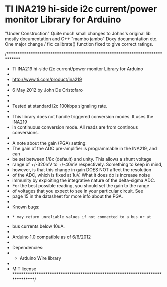 TI INA219 hi-side i2c current/power monitor Library for Arduino
===============================================================
"Under Construction"
Quite much small changes to Johns's original lib mostly documentation and
C++ "mambo jambo" Doxy documentation etc. 
One major change / fix:
calibrate() function fixed to give correct ratings.



/******************************************************************************
* TI INA219 hi-side i2c current/power monitor Library for Arduino
*
* http://www.ti.com/product/ina219
*
* 6 May 2012 by John De Cristofaro
*
*
* Tested at standard i2c 100kbps signaling rate.
*
* This library does not handle triggered conversion modes. It uses the INA219
* in continuous conversion mode. All reads are from continous conversions.
*
* A note about the gain (PGA) setting:
*	The gain of the ADC pre-amplifier is programmable in the INA219, and can
*	be set between 1/8x (default) and unity. This allows a shunt voltage 
*	range of +/-320mV to +/-40mV respectively. Something to keep in mind,
*	however, is that this change in gain DOES NOT affect the resolution
*	of the ADC, which is fixed at 1uV. What it does do is increase noise
*	immunity by exploiting the integrative nature of the delta-sigma ADC.
*	For the best possible reading, you should set the gain to the range
*	of voltages that you expect to see in your particular circuit. See
*	page 15 in the datasheet for more info about the PGA.
*
* Known bugs:
*     * may return unreliable values if not connected to a bus or at
*	bus currents below 10uA.
*
* Arduino 1.0 compatible as of 6/6/2012
*
* Dependencies:
*    * Arduino Wire library
* 
* MIT license
******************************************************************************/